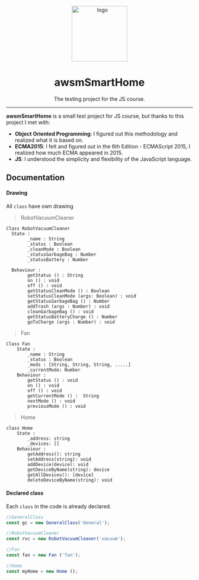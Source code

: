 <p align="center">
  <a href="https://github.com/KarelSpil/awsmSmartHome/new/master?readme=1#awsmsmarthome">
      <img alt="logo" src="https://imgshare.io/images/2019/08/26/1566845462045.png" width="150" height="150">
  </a>
  <h1 align="center">awsmSmartHome</h1>
  <p align="center">The testing project for the JS course.</p>
</p>

---
**awsmSmartHome** is a small test project for JS course, but thanks to this project I met with:

- **Object Oriented Programming**: I figured out this methodology and realized what it is based on.
- **ECMA2015**: I felt and figured out in the 6th Edition - ECMAScript 2015, I realized how much ECMA appeared in 2015.
- **JS**: I understood the simplicity and flexibility of the JavaScript language.

## Documentation

#### Drawing

All `class` have own drawing
>RobotVacuumCleaner
```
Class RobotVacuumCleaner
  State :
        _name : String
        _status : Boolean
        _cleanMode : Boolean
        _statusGarbageBag : Number
        _statusBattery : Number

  Behaviour :
        getStatus () : String
        on () : void
        off () : void
        getStatusCleanMode () : Boolean
        setStatusCleanMode (args: Boolean) : void
        getStatusGarbageBag () : Number
        addTrash (args : Number) : void
        cleanGarbageBag () : void
        getStatusBatteryCharge () : Number
        goToCharge (args : Number) : void
```
>Fan
```
Class Fan
    State :
        _name : String
        _status : Boolean
        _mods : [String, String, String, .....]
        _currentMode: Number
    Behaviour :
        getStatus () : void
        on () : void
        off () : void
        getCurrentMode () :  String
        nextMode () : void
        previousMode () : void
```
>Home
```
class Home
    State :
        _address: string
        _devices: []
    Behaviour :
        getAddress(): string
        setAddress(string): void
        addDevice(device): void
        getDeviceByName(string): device
        getAllDevices(): [device]
        deleteDeviceByName(string): void
```

#### Declared class

Each `class` in the code is already declared.
```js
//GeneralClass 
const gc = new GeneralClass('General');

//RobotVacuumCleaner
const rvc = new RobotVacuumCleaner('vacuum');

//Fan
const fan = new Fan ('fan');

//Home
const myHome = new Home ();
```

